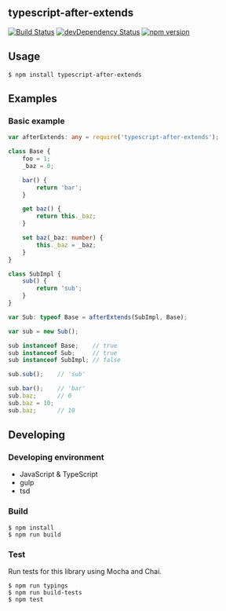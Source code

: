 typescript-after-extends
------------------------
[![Build Status](https://travis-ci.org/pine613/typescript-after-extends.svg?branch=master)](https://travis-ci.org/pine613/typescript-after-extends)
[![devDependency Status](https://david-dm.org/pine613/typescript-after-extends/dev-status.svg)](https://david-dm.org/pine613/typescript-after-extends#info=devDependencies)
[![npm version](https://badge.fury.io/js/typescript-after-extends.svg)](http://badge.fury.io/js/typescript-after-extends)

## Usage

```
$ npm install typescript-after-extends
```

## Examples
### Basic example

```ts
var afterExtends: any = require('typescript-after-extends');

class Base {
    foo = 1;
    _baz = 0;

    bar() {
        return 'bar';
    }

    get baz() {
        return this._baz;
    }

    set baz(_baz: number) {
        this._baz = _baz;
    }
}

class SubImpl {
    sub() {
        return 'sub';
    }
}

var Sub: typeof Base = afterExtends(SubImpl, Base);

var sub = new Sub();

sub instanceof Base;    // true
sub instanceof Sub;     // true
sub instanceof SubImpl; // false

sub.sub();    // 'sub'

sub.bar();    // 'bar'
sub.baz;      // 0
sub.baz = 10;
sub.baz;      // 10
```

## Developing
### Developing environment

- JavaScript & TypeScript
- gulp
- tsd

### Build

```
$ npm install
$ npm run build
```

### Test
Run tests for this library using Mocha and Chai.

```
$ npm run typings
$ npm run build-tests
$ npm test
```